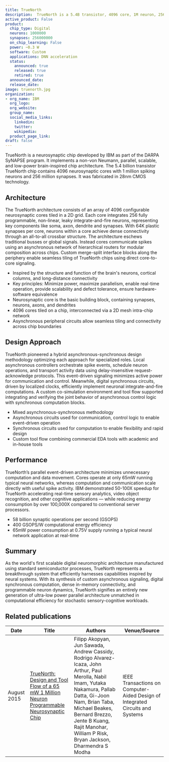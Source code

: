 ```yaml
---
title: TrueNorth
description:  TrueNorth is a 5.4B transistor, 4096 core, 1M neuron, 256M synapse neurosynaptic chip implemented in 28nm. Through a mixed async-sync design & custom toolflow, it achieves 58GSOPS & 400GSOPS/W efficiency while running neural networks in 65mW real-time.
active_product: False
product:
  chip_type: Digital
  neurons: 1000000
  synapses: 256000000
  on_chip_learning: False
  power: ~0.3 W
  software: Custom
  applications: DNN acceleration
  status:
    announced: true
    released: true
    retired: true
  announced_date:
  release_date:
image: truenorth.jpg
organization:
- org_name: IBM
  org_logo:
  org_website:
  group_name:
  social_media_links:
    linkedin:
    twitter:
    wikipedia:
  product_page_link:
draft: false
---
```


TrueNorth is a neurosynaptic chip developed by IBM as part of the DARPA SyNAPSE program. It implements a non-von Neumann, parallel, scalable, and low-power brain-inspired chip architecture. The 5.4 billion transistor TrueNorth chip contains 4096 neurosynaptic cores with 1 million spiking neurons and 256 million synapses. It was fabricated in 28nm CMOS technology.

## Architecture
The TrueNorth architecture consists of an array of 4096 configurable neurosynaptic cores tiled in a 2D grid. Each core integrates 256 fully programmable, non-linear, leaky integrate-and-fire neurons, representing key components like soma, axon, dendrite and synapses. With 64K plastic synapses per core, neurons within a core achieve dense connectivity through an all-to-all crossbar structure. The architecture eschews traditional busses or global signals. Instead cores communicate spikes using an asynchronous network of hierarchical routers for modular composition across chips. Custom merge-split interface blocks along the periphery enable seamless tiling of TrueNorth chips using direct core-to-core signaling.

- Inspired by the structure and function of the brain's neurons, cortical columns, and long-distance connectivity
- Key principles: Minimize power, maximize parallelism, enable real-time operation, provide scalability and defect tolerance, ensure hardware-software equivalence
- Neurosynaptic core is the basic building block, containing synapses, neurons, axons, and dendrites  
- 4096 cores tiled on a chip, interconnected via a 2D mesh intra-chip network
- Asynchronous peripheral circuits allow seamless tiling and connectivity across chip boundaries

## Design Approach
TrueNorth pioneered a hybrid asynchronous-synchronous design methodology optimizing each approach for specialized roles. Local asynchronous controllers orchestrate spike events, schedule neuron operations, and transport activity data using delay-insensitive request-acknowledge protocols. This event-driven signaling minimizes active power for communication and control. Meanwhile, digital synchronous circuits, driven by localized clocks, efficiently implement neuronal integrate-and-fire computations. A custom co-simulation environment and tool flow supported integrating and verifying the joint behavior of asynchronous control logic with synchronous computation blocks.

- Mixed asynchronous-synchronous methodology
- Asynchronous circuits used for communication, control logic to enable event-driven operation  
- Synchronous circuits used for computation to enable flexibility and rapid design
- Custom tool flow combining commercial EDA tools with academic and in-house tools

## Performance
TrueNorth’s parallel event-driven architecture minimizes unnecessary computation and data movement. Cores operate at only 65mW running typical neural networks, whereas computation and communication scale directly with useful spike activity. IBM demonstrated 50-100X speedup for TrueNorth accelerating real-time sensory analytics, video object recognition, and other cognitive applications — while reducing energy consumption by over 100,000X compared to conventional server processors.

- 58 billion synaptic operations per second (GSOPS)
- 400 GSOPS/W computational energy efficiency
- 65mW power consumption at 0.75V supply running a typical neural network application at real-time

## Summary
As the world's first scalable digital neuromorphic architecture manufactured using standard semiconductor processes, TrueNorth represents a breakthrough system that efficiently harnesses capabilities inspired by neural systems. With its synthesis of custom asynchronous signaling, digital synchronous computation, dense in-memory connectivity, and programmable neuron dynamics, TrueNorth signifies an entirely new generation of ultra-low power parallel architecture unmatched in computational efficiency for stochastic sensory-cognitive workloads.

## Related publications
| Date | Title | Authors  | Venue/Source |
|------|-------|----------|------------- |
| August 2015 | [TrueNorth: Design and Tool Flow of a 65 mW 1 Million Neuron Programmable Neurosynaptic Chip](https://ieeexplore.ieee.org/abstract/document/7229264) | Filipp Akopyan, Jun Sawada, Andrew Cassidy, Rodrigo Alvarez-Icaza, John Arthur, Paul Merolla, Nabil Imam, Yutaka Nakamura, Pallab Datta, Gi-Joon Nam, Brian Taba, Michael Beakes, Bernard Brezzo, Jente B Kuang, Rajit Manohar, William P Risk, Bryan Jackson, Dharmendra S Modha | IEEE Transactions on Computer-Aided Design of Integrated Circuits and Systems |